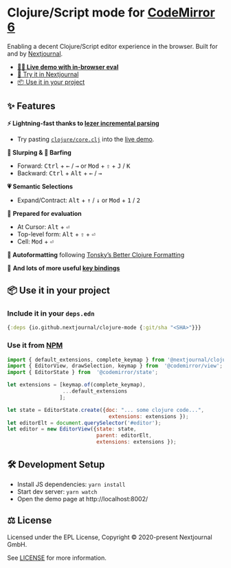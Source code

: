 # Clojure/Script mode for [CodeMirror 6](https://codemirror.net/6/)

Enabling a decent Clojure/Script editor experience in the browser. Built for and by [Nextjournal](https://nextjournal.com/).

* **[🤹‍♀️ Live demo with in-browser eval](https://nextjournal.github.io/clojure-mode/)**
* [🐢 Try it in Nextjournal](https://nextjournal.com/try/clojure?cm6=1)
* [📦 Use it in your project](#use-it-in-your-project)

## ✨ Features

**⚡️ Lightning-fast thanks to [lezer incremental parsing](https://lezer.codemirror.net/)**
* Try pasting [`clojure/core.clj`](https://raw.githubusercontent.com/clojure/clojure/master/src/clj/clojure/core.clj) into the [live demo](https://nextjournal.github.io/clojure-mode/).

**🥤 Slurping & 🤮 Barfing**  
* Forward: <kbd>Ctrl</kbd> + <kbd>←</kbd> / <kbd>→</kbd> or <kbd>Mod</kbd> + <kbd>⇧</kbd> + <kbd>J</kbd> / <kbd>K</kbd>  
* Backward: <kbd>Ctrl</kbd> + <kbd>Alt</kbd> + <kbd>←</kbd> / <kbd>→</kbd>

**💗 Semantic Selections**
* Expand/Contract: <kbd>Alt</kbd> + <kbd>↑</kbd> / <kbd>↓</kbd>	or <kbd>Mod</kbd> + <kbd>1</kbd> / <kbd>2</kbd>

🧙 **Prepared for evaluation**
* At Cursor: <kbd>Alt</kbd> + <kbd>⏎</kbd>
* Top-level form: <kbd>Alt</kbd> + <kbd>⇧</kbd> + <kbd>⏎</kbd>
* Cell: <kbd>Mod</kbd> + <kbd>⏎</kbd>

**🧹 Autoformatting** following [Tonsky’s Better Clojure Formatting](https://tonsky.me/blog/clojurefmt/)

🎹 **And lots of more useful [key bindings](https://nextjournal.github.io/clojure-mode/#keybindings)**

## 📦 Use it in your project

### Include it in your `deps.edn`

```clojure
{:deps {io.github.nextjournal/clojure-mode {:git/sha "<SHA>"}}}
```

### Use it from [NPM](https://www.npmjs.com/package/@nextjournal/clojure-mode)

```js
import { default_extensions, complete_keymap } from '@nextjournal/clojure-mode';
import { EditorView, drawSelection, keymap } from  '@codemirror/view';
import { EditorState } from  '@codemirror/state';

let extensions = [keymap.of(complete_keymap),
                  ...default_extensions
                 ];

let state = EditorState.create({doc: "... some clojure code...",
                                 extensions: extensions });
let editorElt = document.querySelector('#editor');
let editor = new EditorView({state: state,
                             parent: editorElt,
                             extensions: extensions });
```

## 🛠 Development Setup

* Install JS dependencies: `yarn install`
* Start dev server: `yarn watch`
* Open the demo page at http://localhost:8002/

## ⚖️ License

Licensed under the EPL License, Copyright © 2020-present Nextjournal GmbH.

See [LICENSE](https://github.com/nextjournal/clojure-mode/blob/master/LICENSE) for more information.
